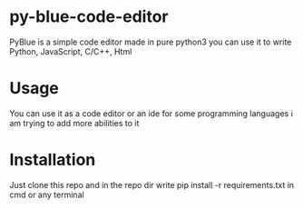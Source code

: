 # py-blue-code-editor
PyBlue is a simple code editor made in pure python3 you can use it to write Python, JavaScript, C/C++, Html

# Usage
You can use it as a code editor or an ide for some programming languages i am trying to add more abilities to it

# Installation
Just clone this repo and in the repo dir write pip install -r requirements.txt in cmd or any terminal
